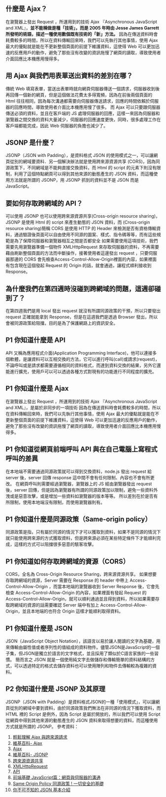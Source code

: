 ## 什麼是 Ajax？
在瀏覽器上發出 Request ，所運用到的技術 Ajax 『Asynchronous JavaScript and XML』，**並不能稱做是種「技術」，而是 2005 年時由 Jesse James Garrett 所發明的術語，描述一種使用數個既有技術的「新」方法。**
因為在傳送資料時會耗費較多的時間，所以在資料傳輸回來時，我們可以先執行其他事情，使用 Ajax 最大的優點就是能在不更新整個頁面的前提下維護資料，這使得 Web 可以更加迅速的反應用戶的動作，避免了那些沒有改變的資訊拖慢了網頁的讀取，導致使用者介面回應比本機應用慢得多。

## 用 Ajax 與我們用表單送出資料的差別在哪？
傳統 Web 填寫表單，當送出表單時就向網頁伺服器傳送一個請求，伺服器收到後再回傳一個新的網頁，但是這個做法花費太多得寬頻，因為在前後兩個頁面的 Html 往往相同，因為每次溝通都需要向伺服器傳送請求，回應的時間依賴於伺服器的回應時間，導致使用者介面比本機應用慢了很多。
而 Ajax 可以只要跟伺服器傳送必須的資料，並且在客戶端的 JS 處理伺服器的回應，這樣一來因為伺服器和瀏覽器之間交換的資料大量減少，伺服器的回應速度更快，同時，很多處理工作在客戶端都能完成，因此 Web 伺服器的負擔也減少了。

## JSONP 是什麼？
JSONP（JSON with Padding），是資料格式 JSON 的使用模式之一，可以讓網頁從別的網域要資料．另一個解決辦法就是使用跨來源資源共享 (CORS)，因為同源政策下，不同網域是不能夠直接交換資料，而 Html 的 script 的元素下則沒有限制，利用了這個特點網頁可以得到其他來源的動態產生的 JSON 資料，而這種使用方法就是所謂的 JSONP，用 JSONP 抓到的資料並不是 JSON 而是 JavaScript。

## 要如何存取跨網域的 API？
可以使用 JSONP 也可以使用跨來源資源共享(Cross-origin resource sharing)，JSONP 是使用 Html 的 script 來產生動態的 JSON 資料，而 (Cross-origin resource sharing)簡稱 CORS 是使用 HTTP 的 Header 來檢測是否有資格傳輸資料，通過驗證後頁面可以自由使用不同源的圖案、樣式、指令碼等等，而有這些規範是為了保障伺服器和瀏覽器相互之間是否都安全
如果需要使用這項技術，我們需要先用瀏覽器準備一個物件 XMLHttpRequest 來存取伺服器的資料，不再需要藉由刷新整個頁面的方法而中斷操作，接著使用者這邊發出 request ，只要伺服器那邊的 CORS 會先檢查Access-Control-Allow-Origin裡面的內容，如果裡面有包含現在這個發起 Request 的 Origin 的話，就會通過，讓程式順利接收到 Response。
## 為什麼我們在第四週時沒碰到跨網域的問題，這週卻碰到了？
在第四週我們是用 local 發出 request 就沒有所謂同源政策的干預，所以只要發出 request 正確就能拿到 Response，但是在這週我們是透過 Browser 發出，所以會被同源政策給阻擋，目的是為了保護網路上的資訊安全。

## P1 你知道什麼是 API
API 又稱為應用程式介面(Application Programming Interface)，他可以連接多個軟體，是讓資料可以互相交換的方法，它可以進行呼叫(call)或請求(request)，不論呼叫或是請求都需要遵循相同的資料格式，而達到資料交換的結果，另外它還能進行擴充，使用戶可以可以透過各種方式對現有的功能進行不同程度的擴充。

## P1 你知道什麼是 Ajax
在瀏覽器上發出 Request ，所運用到的技術 Ajax 『Asynchronous JavaScript and XML』，是屬於非同步的一項技術
因為在傳送資料時會耗費較多的時間，所以在資料傳輸回來時，我們可以先執行其他事情，使用 Ajax 最大的優點就是能在不更新整個頁面的前提下維護資料，這使得 Web 可以更加迅速的反應用戶的動作，避免了那些沒有改變的資訊拖慢了網頁的讀取，導致使用者介面回應比本機應用慢得多。

## P1 你知道從網頁前端呼叫 API 與在自己電腦上寫程式呼叫的差異
在本地端不需要通過同源政策就可以得到交換資料，node.js 發出 request 給 server 後，server 回傳 response 這中間不會有任何限制、內容也不會有所更改。
在網頁呼叫則需要經過瀏覽器，瀏覽器上的 JS 經由瀏覽器發出 request 後，server 回傳，但是因為瀏覽器有所謂的同源政策加以限制，避免一些資料外洩或是惡意攻擊，或是增加一些資料如瀏覽器的版本等等。
所以差別在於是否有所限制，使用本地端沒有限制，而使用瀏覽器則有。

## P1 你知道什麼是同源政策（Same-origin policy）
同源政策是指，只有屬於同源的情況下才可以獲取到資料，如果不是同源的情況下就只能使用跨來源的方式獲取資料，但是跨來源必須在某些特定條件下才能順利完成，這樣的方式可以阻擋很多惡意的駭客攻擊。

## P1 你知道如何存取跨網域的資源（CORS）
CORS，全名為 Cross-Origin Resource Sharing，跨來源資源共享。
如果想要存取跨網域的資源，Server 需要在 Response 的 header 中帶上 Access-Control-Allow-Origin ，而當本地端的瀏覽器收到 Server Response 後，它會先檢查 Access-Control-Allow-Origin 的內容，如果裡面有發起 Request 的 Access-Control-Allow-Origin，就可以順利通過並且得到資料，所以如果需要存取跨網域的資源的話需要確認 Server 端中有加上 Access-Control-Allow-Origin，並且本地端的也符合 Origin 這樣才能順利取得資料。

## P1 你知道什麼是 JSON
JSON（JavaScript Object Notation），該語言以易於讓人閱讀的文字為基礎，用來傳輸由屬性值或者序列性的值組成的資料物件。儘管JSON是JavaScript的一個子集，但JSON是獨立於語言的文字格式，並且採用了類似於C語言家族的一些習慣。
簡而言之 JSON 就是一個使用純文字去做儲存和傳輸簡單的資料結構的方式，可以透過特定的格式去儲存資料也可以使用陣列和物件去傳輸較為複雜的資料。

## P2 你知道什麼是 JSONP 及其原理
JSONP（JSON with Padding）是資料格式JSON的一種「使用模式」，可以讓網頁從別的網域中要到資料，由於同源政策我們無法在非同源的情況下獲取資料，而 HTML 裡的 Script 是例外，因為 Script 是屬於開放的，所以我們可以使用 Script 從網頁中得到其他來源的動態產生的 JSON 資料來取得想要的資料，而這種使用方式就是所謂的 JSONP。 
參考資料：
1. [輕鬆理解 Ajax 與跨來源請求](https://blog.techbridge.cc/2017/05/20/api-ajax-cors-and-jsonp/)
2. [維基百科- Ajax](https://zh.wikipedia.org/wiki/AJAX)
10. [Ajax](https://developer.mozilla.org/zh-TW/docs/Web/Guide/AJAX)
3. [維基百科- JSONP](http://xn--zh-ur4a.wikipedia.org/wiki/JSONP)
4. [跨來源資源共享](https://zh.wikipedia.org/wiki/%E8%B7%A8%E4%BE%86%E6%BA%90%E8%B3%87%E6%BA%90%E5%85%B1%E4%BA%AB)
5. [XMLHttpRequest](https://developer.mozilla.org/zh-TW/docs/Web/API/XMLHttpRequest)
6. [API](https://zh.wikipedia.org/wiki/%E5%BA%94%E7%94%A8%E7%A8%8B%E5%BA%8F%E6%8E%A5%E5%8F%A3)
7. [前端基礎 JavaScript篇：網頁與伺服器的溝通](https://hugh-program-learning-diary-js.medium.com/%E5%89%8D%E7%AB%AF%E5%9F%BA%E7%A4%8E-javascript%E7%AF%87-%E7%B6%B2%E9%A0%81%E8%88%87%E4%BC%BA%E6%9C%8D%E5%99%A8%E7%9A%84%E6%BA%9D%E9%80%9A-eb921b02e836)
8. [Same Origin Policy 同源政策 ! 一切安全的基礎](https://medium.com/%E7%A8%8B%E5%BC%8F%E7%8C%BF%E5%90%83%E9%A6%99%E8%95%89/same-origin-policy-%E5%90%8C%E6%BA%90%E6%94%BF%E7%AD%96-%E4%B8%80%E5%88%87%E5%AE%89%E5%85%A8%E7%9A%84%E5%9F%BA%E7%A4%8E-36432565a226)
9. [你不可不知的 JSON 基本介紹](https://blog.wu-boy.com/2011/04/%E4%BD%A0%E4%B8%8D%E5%8F%AF%E4%B8%8D%E7%9F%A5%E7%9A%84-json-%E5%9F%BA%E6%9C%AC%E4%BB%8B%E7%B4%B9/comment-page-1/)
